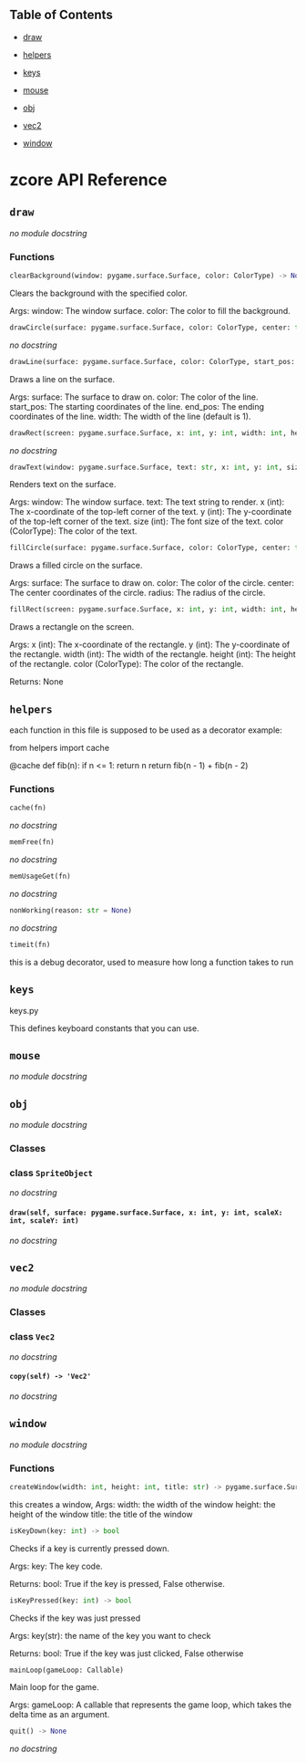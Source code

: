 ## Table of Contents


- [draw](#draw)

- [helpers](#helpers)

- [keys](#keys)

- [mouse](#mouse)

- [obj](#obj)

- [vec2](#vec2)

- [window](#window)

# zcore API Reference


## `draw`


_no module docstring_


### Functions


```python
clearBackground(window: pygame.surface.Surface, color: ColorType) -> None
```

Clears the background with the specified color.

Args:
    window: The window surface.
    color: The color to fill the background.


```python
drawCircle(surface: pygame.surface.Surface, color: ColorType, center: tuple[int, int], radius: int) -> None
```

_no docstring_


```python
drawLine(surface: pygame.surface.Surface, color: ColorType, start_pos: tuple[int, int], end_pos: tuple[int, int], width: int = 1) -> None
```

Draws a line on the surface.

Args:
    surface: The surface to draw on.
    color: The color of the line.
    start_pos: The starting coordinates of the line.
    end_pos: The ending coordinates of the line.
    width: The width of the line (default is 1).


```python
drawRect(screen: pygame.surface.Surface, x: int, y: int, width: int, height: int, color: ColorType) -> None
```

_no docstring_


```python
drawText(window: pygame.surface.Surface, text: str, x: int, y: int, size: int, color: ColorType) -> None
```

Renders text on the surface.

Args:
    window: The window surface.
    text: The text string to render.
    x (int): The x-coordinate of the top-left corner of the text.
    y (int): The y-coordinate of the top-left corner of the text.
    size (int): The font size of the text.
    color (ColorType): The color of the text.


```python
fillCircle(surface: pygame.surface.Surface, color: ColorType, center: tuple[int, int], radius: int) -> None
```

Draws a filled circle on the surface.

Args:
    surface: The surface to draw on.
    color: The color of the circle.
    center: The center coordinates of the circle.
    radius: The radius of the circle.


```python
fillRect(screen: pygame.surface.Surface, x: int, y: int, width: int, height: int, color: ColorType) -> None
```

Draws a rectangle on the screen.

Args:
    x (int): The x-coordinate of the rectangle.
    y (int): The y-coordinate of the rectangle.
    width (int): The width of the rectangle.
    height (int): The height of the rectangle.
    color (ColorType): The color of the rectangle.

Returns:
    None


## `helpers`


each function in this file is supposed to be used as a decorator
example:

from helpers import cache

@cache
def fib(n):
    if n <= 1:
        return n
    return fib(n - 1) + fib(n - 2)


### Functions


```python
cache(fn)
```

_no docstring_


```python
memFree(fn)
```

_no docstring_


```python
memUsageGet(fn)
```

_no docstring_


```python
nonWorking(reason: str = None)
```

_no docstring_


```python
timeit(fn)
```

this is a debug decorator, used to measure how long a function takes to run


## `keys`


keys.py

This defines keyboard constants that you can use.


## `mouse`


_no module docstring_


## `obj`


_no module docstring_


### Classes


### class `SpriteObject`

_no docstring_

#### `draw(self, surface: pygame.surface.Surface, x: int, y: int, scaleX: int, scaleY: int)`

_no docstring_


## `vec2`


_no module docstring_


### Classes


### class `Vec2`

_no docstring_

#### `copy(self) -> 'Vec2'`

_no docstring_


## `window`


_no module docstring_


### Functions


```python
createWindow(width: int, height: int, title: str) -> pygame.surface.Surface
```

this creates a window,
Args:
    width: the width of the window
    height: the height of the window
    title: the title of the window


```python
isKeyDown(key: int) -> bool
```

Checks if a key is currently pressed down.

Args:
    key: The key code.

Returns:
    bool: True if the key is pressed, False otherwise.


```python
isKeyPressed(key: int) -> bool
```

Checks if the key was just pressed

Args:
    key(str): the name of the key you want to check

Returns:
    bool: True if the key was just clicked, False otherwise


```python
mainLoop(gameLoop: Callable)
```

Main loop for the game.

Args:
    gameLoop: A callable that represents the game loop, which takes the delta time as an argument.


```python
quit() -> None
```

_no docstring_
